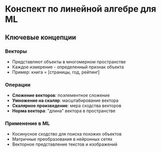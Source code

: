 # Конспект по линейной алгебре для ML

## Ключевые концепции

### Векторы
- Представляют объекты в многомерном пространстве
- Каждое измерение - определенный признак объекта
- Пример: книга = [страницы, год, рейтинг]

### Операции
- **Сложение векторов**: поэлементное сложение
- **Умножение на скаляр**: масштабирование вектора
- **Скалярное произведение**: мера сходства векторов
- **Норма вектора**: "длина" вектора в пространстве

### Применение в ML
- Косинусное сходство для поиска похожих объектов
- Матричные преобразования в нейронных сетях
- Векторное представление текстов и изображений